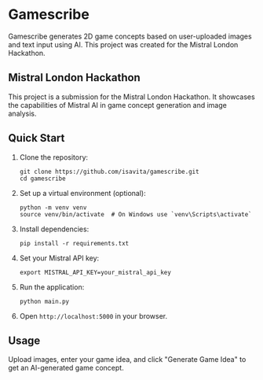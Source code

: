 # Gamescribe

Gamescribe generates 2D game concepts based on user-uploaded images and text input using AI. This project was created for the Mistral London Hackathon.

## Mistral London Hackathon

This project is a submission for the Mistral London Hackathon. It showcases the capabilities of Mistral AI in game concept generation and image analysis.

## Quick Start

1. Clone the repository:
   ```
   git clone https://github.com/isavita/gamescribe.git
   cd gamescribe
   ```

2. Set up a virtual environment (optional):
   ```
   python -m venv venv
   source venv/bin/activate  # On Windows use `venv\Scripts\activate`
   ```

3. Install dependencies:
   ```
   pip install -r requirements.txt
   ```

4. Set your Mistral API key:
   ```
   export MISTRAL_API_KEY=your_mistral_api_key
   ```

5. Run the application:
   ```
   python main.py
   ```

6. Open `http://localhost:5000` in your browser.

## Usage

Upload images, enter your game idea, and click "Generate Game Idea" to get an AI-generated game concept.
